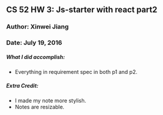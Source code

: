 ## CS 52 HW 3: Js-starter with react part2
### Author: Xinwei Jiang
### Date: July 19, 2016


##### What I did accomplish:
- Everything in requirement spec in both p1 and p2.


##### Extra Credit:
- I made my note more stylish.
- Notes are resizable.
